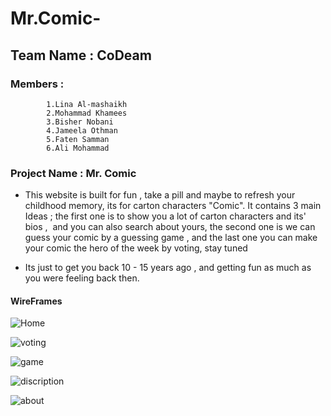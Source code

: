 # Mr.Comic-

## Team Name : CoDeam 
### Members  : 
            1.Lina Al-mashaikh
            2.Mohammad Khamees
            3.Bisher Nobani
            4.Jameela Othman
            5.Faten Samman
            6.Ali Mohammad
 
### Project Name : Mr. Comic 
- This website is built for fun , take a pill and maybe to refresh your childhood memory, its for carton characters "Comic".
It contains 3 main Ideas ; the first one is to show you a lot of carton characters and its' bios , 
and you can also search about yours,
the second one is we can guess your comic by a guessing game ,
and the last one you can make your comic the hero of the week by voting,
stay tuned

- Its just to get you back 10 - 15 years ago , and getting fun as much as you were feeling back then.

#### WireFrames
![Home](https://drive.google.com/file/d/1bSm2f-oQAad2Y2yvBnfbYDqqqCA3cRUN/view?usp=sharing)

![voting](https://drive.google.com/file/d/1T58g7Mcwo4qRzqRqu1OZeI35h8KAy8hb/view?usp=sharing)

![game](https://drive.google.com/file/d/14mtdasEeezxd3oxZ5GQ0j3w2raes1E80/view?usp=sharing)

![discription](https://drive.google.com/file/d/1nmFGo7g0PmmiejCStzxs2kR0HJc32rhC/view?usp=sharing)

![about](https://drive.google.com/file/d/1EmbOfPhZNhFsq1U7sI4ujFNnCJHaO43N/view?usp=sharing)
